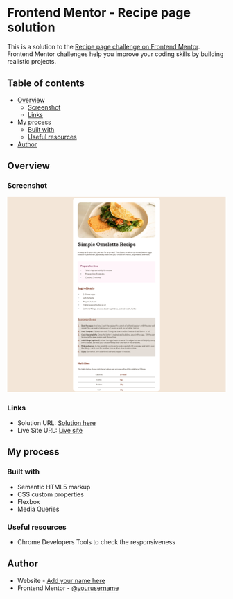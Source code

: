 # Frontend Mentor - Recipe page solution

This is a solution to the [Recipe page challenge on Frontend Mentor](https://www.frontendmentor.io/challenges/recipe-page-KiTsR8QQKm). Frontend Mentor challenges help you improve your coding skills by building realistic projects. 

## Table of contents

- [Overview](#overview)
  - [Screenshot](#screenshot)
  - [Links](#links)
- [My process](#my-process)
  - [Built with](#built-with)
  - [Useful resources](#useful-resources)
- [Author](#author)


## Overview

### Screenshot

![](./screenshot.png)



### Links

- Solution URL: [Solution here](https://github.com/bandianconde/front-end-practical-projects/blob/main/front-end-mentor-io-challenges/recipe-page)
- Live Site URL: [Live site](https://recipe-page-green-omega.vercel.app/)

## My process

### Built with

- Semantic HTML5 markup
- CSS custom properties
- Flexbox
- Media Queries



### Useful resources

-  Chrome Developers Tools to check the responsiveness

## Author

- Website - [Add your name here](https://www.your-site.com)
- Frontend Mentor - [@yourusername](https://www.frontendmentor.io/profile/yourusername)

